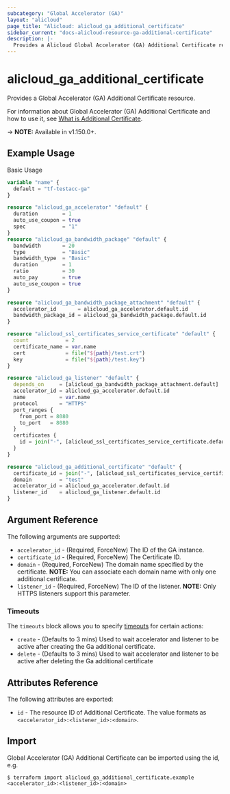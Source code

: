 ```yaml
---
subcategory: "Global Accelerator (GA)"
layout: "alicloud"
page_title: "Alicloud: alicloud_ga_additional_certificate"
sidebar_current: "docs-alicloud-resource-ga-additional-certificate"
description: |-
  Provides a Alicloud Global Accelerator (GA) Additional Certificate resource.
---
```


# alicloud\_ga\_additional\_certificate

Provides a Global Accelerator (GA) Additional Certificate resource.

For information about Global Accelerator (GA) Additional Certificate and how to use it, see [What is Additional Certificate](https://www.alibabacloud.com/help/en/doc-detail/302356.html).

-> **NOTE:** Available in v1.150.0+.

## Example Usage

Basic Usage

```terraform
variable "name" {
  default = "tf-testacc-ga"
}

resource "alicloud_ga_accelerator" "default" {
  duration        = 1
  auto_use_coupon = true
  spec            = "1"
}
resource "alicloud_ga_bandwidth_package" "default" {
  bandwidth       = 20
  type            = "Basic"
  bandwidth_type  = "Basic"
  duration        = 1
  ratio           = 30
  auto_pay        = true
  auto_use_coupon = true
}

resource "alicloud_ga_bandwidth_package_attachment" "default" {
  accelerator_id       = alicloud_ga_accelerator.default.id
  bandwidth_package_id = alicloud_ga_bandwidth_package.default.id
}

resource "alicloud_ssl_certificates_service_certificate" "default" {
  count            = 2
  certificate_name = var.name
  cert             = file("${path}/test.crt")
  key              = file("${path}/test.key")
}

resource "alicloud_ga_listener" "default" {
  depends_on     = [alicloud_ga_bandwidth_package_attachment.default]
  accelerator_id = alicloud_ga_accelerator.default.id
  name           = var.name
  protocol       = "HTTPS"
  port_ranges {
    from_port = 8080
    to_port   = 8080
  }
  certificates {
    id = join("-", [alicloud_ssl_certificates_service_certificate.default.0.id, "cn-hangzhou"])
  }
}

resource "alicloud_ga_additional_certificate" "default" {
  certificate_id = join("-", [alicloud_ssl_certificates_service_certificate.default.1.id, "cn-hangzhou"])
  domain         = "test"
  accelerator_id = alicloud_ga_accelerator.default.id
  listener_id    = alicloud_ga_listener.default.id
}
```

## Argument Reference

The following arguments are supported:

* `accelerator_id` - (Required, ForceNew) The ID of the GA instance.
* `certificate_id` - (Required, ForceNew) The Certificate ID.
* `domain` - (Required, ForceNew) The domain name specified by the certificate. **NOTE:** You can associate each domain name with only one additional certificate.
* `listener_id` - (Required, ForceNew) The ID of the listener. **NOTE:** Only HTTPS listeners support this parameter.

### Timeouts

The `timeouts` block allows you to specify [timeouts](https://www.terraform.io/docs/configuration-0-11/resources.html#timeouts) for certain actions:

* `create` - (Defaults to 3 mins) Used to wait accelerator and listener to be active after creating the Ga additional certificate.
* `delete` - (Defaults to 3 mins) Used to wait accelerator and listener to be active after deleting the Ga additional certificate

## Attributes Reference

The following attributes are exported:

* `id` - The resource ID of Additional Certificate. The value formats as `<accelerator_id>:<listener_id>:<domain>`.

## Import

Global Accelerator (GA) Additional Certificate can be imported using the id, e.g.

```
$ terraform import alicloud_ga_additional_certificate.example <accelerator_id>:<listener_id>:<domain>
```